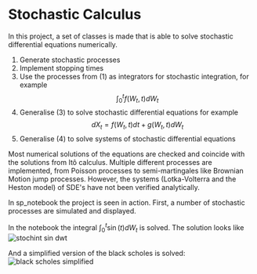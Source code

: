 # Stochastic Calculus
In this project, a set of classes is made that is able to solve stochastic differential equations numerically. 

1) Generate stochastic processes
2) Implement stopping times
3) Use the processes from (1) as integrators for stochastic integration, for example
$$\int_0^tf(W_t,t)dW_t$$
4) Generalise (3) to solve stochastic differential equations for example
$$dX_t=f(W_t,t)dt + g(W_t,t)dW_t$$
5) Generalise (4) to solve systems of stochastic differential equations

Most numerical solutions of the equations are checked and coincide with the solutions from Itô calculus.
Multiple different processes are implemented, from Poisson processes to semi-martingales like Brownian Motion jump processes.
However, the systems (Lotka-Volterra and the Heston model) of SDE's have not been verified analytically.

In sp_notebook the project is seen in action. First, a number of stochastic processes are simulated and displayed.

In the notebook the integral $\int_0^t\sin(t)dW_t$ is solved. The solution looks like
![stochint sin dwt](https://github.com/Sgouwens/stochasticcalc/assets/150426079/4fb3e46f-fcae-4b0d-880d-2685c0b6cb39)

And a simplified version of the black scholes is solved:
![black scholes simplified](https://github.com/Sgouwens/stochasticcalc/assets/150426079/a421aa5a-acef-40ca-9193-564a368f40eb)

